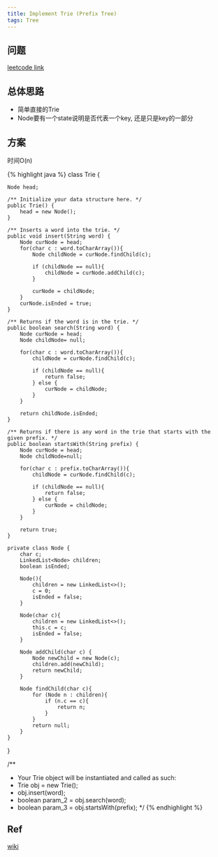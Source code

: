 ```yaml
---
title: Implement Trie (Prefix Tree)
tags: Tree
---
```


## 问题
[leetcode link](https://leetcode.com/problems/implement-trie-prefix-tree/)

## 总体思路
- 简单直接的Trie
- Node要有一个state说明是否代表一个key, 还是只是key的一部分

## 方案
时间O(n)

{% highlight java %}
class Trie {

    Node head;

    /** Initialize your data structure here. */
    public Trie() {
        head = new Node();
    }

    /** Inserts a word into the trie. */
    public void insert(String word) {
        Node curNode = head;
        for(char c : word.toCharArray()){
            Node childNode = curNode.findChild(c);

            if (childNode == null){
                childNode = curNode.addChild(c);
            }

            curNode = childNode;
        }
        curNode.isEnded = true;
    }

    /** Returns if the word is in the trie. */
    public boolean search(String word) {
        Node curNode = head;
        Node childNode= null;

        for(char c : word.toCharArray()){
            childNode = curNode.findChild(c);

            if (childNode == null){
                return false;
            } else {
                curNode = childNode;
            }
        }

        return childNode.isEnded;
    }

    /** Returns if there is any word in the trie that starts with the given prefix. */
    public boolean startsWith(String prefix) {
        Node curNode = head;
        Node childNode=null;

        for(char c : prefix.toCharArray()){
            childNode = curNode.findChild(c);

            if (childNode == null){
                return false;
            } else {
                curNode = childNode;
            }
        }

        return true;
    }

    private class Node {
        char c;
        LinkedList<Node> children;
        boolean isEnded;

        Node(){
            children = new LinkedList<>();
            c = 0;
            isEnded = false;
        }

        Node(char c){
            children = new LinkedList<>();
            this.c = c;
            isEnded = false;
        }

        Node addChild(char c) {
            Node newChild = new Node(c);
            children.add(newChild);
            return newChild;
        }

        Node findChild(char c){
            for (Node n : children){
                if (n.c == c){
                    return n;
                }
            }
            return null;
        }
    }
}

/**
 * Your Trie object will be instantiated and called as such:
 * Trie obj = new Trie();
 * obj.insert(word);
 * boolean param_2 = obj.search(word);
 * boolean param_3 = obj.startsWith(prefix);
 */
{% endhighlight %}

## Ref
[wiki](https://en.wikipedia.org/wiki/Trie)
